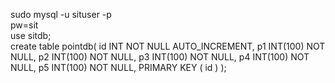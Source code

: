 sudo mysql -u situser -p  
pw=sit  
use sitdb;  
create table pointdb(
   id INT NOT NULL AUTO_INCREMENT,
   p1 INT(100) NOT NULL,
   p2 INT(100) NOT NULL,
   p3 INT(100) NOT NULL,
   p4 INT(100) NOT NULL,
   p5 INT(100) NOT NULL,
   PRIMARY KEY ( id )
);
